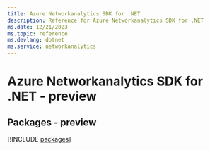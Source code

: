 ```yaml
---
title: Azure Networkanalytics SDK for .NET
description: Reference for Azure Networkanalytics SDK for .NET
ms.date: 12/21/2023
ms.topic: reference
ms.devlang: dotnet
ms.service: networkanalytics
---
```

# Azure Networkanalytics SDK for .NET - preview
## Packages - preview
[!INCLUDE [packages](networkanalytics-index.md)]